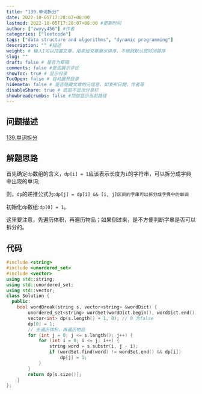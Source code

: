 ```yaml
---
title: "139.单词拆分"
date: 2022-10-05T17:28:07+08:00
lastmod: 2022-10-05T17:28:07+08:00 #更新时间
author: ["zwyyy456"] #作者
categories: ["leetcode"]
tags: ["data structure and algorithms", "dynamic programming"]
description: "" #描述
weight: # 输入1可以顶置文章，用来给文章展示排序，不填就默认按时间排序
slug: ""
draft: false # 是否为草稿
comments: false #是否展示评论
showToc: true # 显示目录
TocOpen: false # 自动展开目录
hidemeta: false # 是否隐藏文章的元信息，如发布日期、作者等
disableShare: true # 底部不显示分享栏
showbreadcrumbs: false #顶部显示当前路径
---
```

## 问题描述
[139.单词拆分](https://leetcode.cn/problems/word-break/)

## 解题思路
首先确定`dp`数组的含义，`dp[i] = 1`应该表示长度为`i`的字符串，可以拆分成字典中出现的单词;

则，`dp`的递推公式为:`dp[j] = dp[i] && [i, j]区间的字串可以拆分成字典中的单词`

初始化`dp`数组:`dp[0] = 1`。

这里要注意，先遍历体积，再遍历物品；如果倒过来，是不方便判断字串是否可以拆分的。

## 代码
```cpp
#include <string>
#include <unordered_set>
#include <vector>
using std::string;
using std::unordered_set;
using std::vector;
class Solution {
  public:
    bool wordBreak(string s, vector<string> &wordDict) {
        unordered_set<string> wordSet(wordDict.begin(), wordDict.end());
        vector<int> dp(s.length() + 1, 0); // 0 为false
        dp[0] = 1;
        // 先遍历体积，再遍历物品
        for (int j = 0; j <= s.length(); j++) {
            for (int i = 0; i <= j; i++) {
                string word = s.substr(i, j - i);
                if (wordSet.find(word) != wordSet.end() && dp[i])
                    dp[j] = 1;
            }
        }
        return dp[s.size()];
    }
};
```
